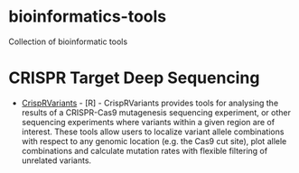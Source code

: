 # bioinformatics-tools
Collection of bioinformatic tools

# CRISPR Target Deep Sequencing
- [CrispRVariants](http://www.bioconductor.org/packages/release/bioc/html/CrispRVariants.html) - [R] - CrispRVariants provides tools for analysing the results of a CRISPR-Cas9 mutagenesis sequencing experiment, or other sequencing experiments where variants within a given region are of interest. These tools allow users to localize variant allele combinations with respect to any genomic location (e.g. the Cas9 cut site), plot allele combinations and calculate mutation rates with flexible filtering of unrelated variants.
